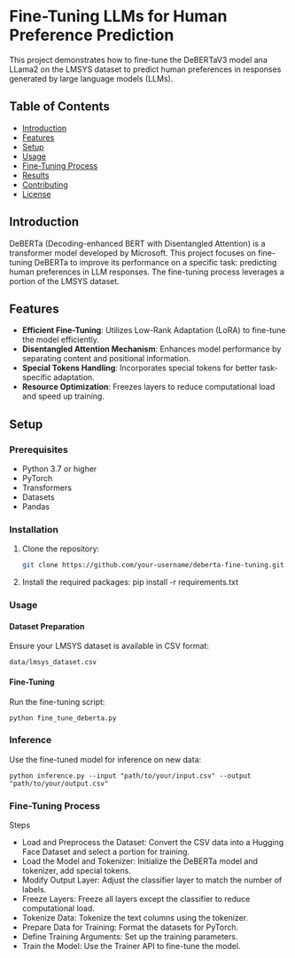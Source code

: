 # Fine-Tuning LLMs for Human Preference Prediction

This project demonstrates how to fine-tune the DeBERTaV3 model ana LLama2 on the LMSYS dataset to predict human preferences in responses generated by large language models (LLMs).

## Table of Contents

- [Introduction](#introduction)
- [Features](#features)
- [Setup](#setup)
- [Usage](#usage)
- [Fine-Tuning Process](#fine-tuning-process)
- [Results](#results)
- [Contributing](#contributing)
- [License](#license)

## Introduction

DeBERTa (Decoding-enhanced BERT with Disentangled Attention) is a transformer model developed by Microsoft. This project focuses on fine-tuning DeBERTa to improve its performance on a specific task: predicting human preferences in LLM responses. The fine-tuning process leverages a portion of the LMSYS dataset.

## Features

- **Efficient Fine-Tuning**: Utilizes Low-Rank Adaptation (LoRA) to fine-tune the model efficiently.
- **Disentangled Attention Mechanism**: Enhances model performance by separating content and positional information.
- **Special Tokens Handling**: Incorporates special tokens for better task-specific adaptation.
- **Resource Optimization**: Freezes layers to reduce computational load and speed up training.

## Setup

### Prerequisites

- Python 3.7 or higher
- PyTorch
- Transformers
- Datasets
- Pandas

### Installation

1. Clone the repository:
   ```bash
   git clone https://github.com/your-username/deberta-fine-tuning.git

2. Install the required packages:
pip install -r requirements.txt

### Usage
#### Dataset Preparation

   Ensure your LMSYS dataset is available in CSV format:
   
    data/lmsys_dataset.csv

#### Fine-Tuning

   Run the fine-tuning script:

    python fine_tune_deberta.py

### Inference

Use the fine-tuned model for inference on new data:

    python inference.py --input "path/to/your/input.csv" --output "path/to/your/output.csv"

### Fine-Tuning Process
Steps

- Load and Preprocess the Dataset: Convert the CSV data into a Hugging Face Dataset and select a portion for training.
- Load the Model and Tokenizer: Initialize the DeBERTa model and tokenizer, add special tokens.
-  Modify Output Layer: Adjust the classifier layer to match the number of labels.
- Freeze Layers: Freeze all layers except the classifier to reduce computational load.
- Tokenize Data: Tokenize the text columns using the tokenizer.
- Prepare Data for Training: Format the datasets for PyTorch.
- Define Training Arguments: Set up the training parameters.
- Train the Model: Use the Trainer API to fine-tune the model.

